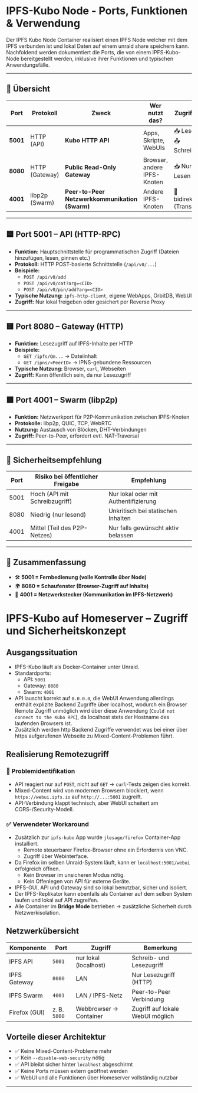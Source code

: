 
# IPFS-Kubo Node - Ports, Funktionen & Verwendung

Der IPFS Kubo Node Container realisiert einen IPFS Node welcher mit dem IPFS verbunden ist und lokal Daten auf einem unraid share speichern kann. 
Nachfoldend werden dokumentiert die Ports, die von einem IPFS-Kubo-Node bereitgestellt werden, inklusive ihrer Funktionen und typischen Anwendungsfälle.

---

## 🔌 Übersicht

| Port | Protokoll | Zweck | Wer nutzt das? | Zugriffstyp |
|------|-----------|-------|----------------|-------------|
| **5001** | HTTP (API) | **Kubo HTTP API** | Apps, Skripte, WebUIs | 📥 Lesen + 📤 Schreiben |
| **8080** | HTTP (Gateway) | **Public Read-Only Gateway** | Browser, andere IPFS-Knoten | 📥 Nur Lesen |
| **4001** | libp2p (Swarm) | **Peer-to-Peer Netzwerkkommunikation (Swarm)** | Andere IPFS-Knoten | 📡 bidirektional (Transport) |

---

## 🟦 Port 5001 – API (HTTP-RPC)

- **Funktion:** Hauptschnittstelle für programmatischen Zugriff (Dateien hinzufügen, lesen, pinnen etc.)
- **Protokoll:** HTTP POST-basierte Schnittstelle (`/api/v0/...`)
- **Beispiele:**
  - `POST /api/v0/add`
  - `POST /api/v0/cat?arg=<CID>`
  - `POST /api/v0/pin/add?arg=<CID>`
- **Typische Nutzung:** `ipfs-http-client`, eigene WebApps, OrbitDB, WebUI
- **Zugriff:** Nur lokal freigeben oder gesichert per Reverse Proxy

---

## 🟨 Port 8080 – Gateway (HTTP)

- **Funktion:** Lesezugriff auf IPFS-Inhalte per HTTP
- **Beispiele:**
  - `GET /ipfs/Qm...` → Dateiinhalt
  - `GET /ipns/<PeerID>` → IPNS-gebundene Ressourcen
- **Typische Nutzung:** Browser, `curl`, Webseiten
- **Zugriff:** Kann öffentlich sein, da nur Lesezugriff

---

## 🟩 Port 4001 – Swarm (libp2p)

- **Funktion:** Netzwerkport für P2P-Kommunikation zwischen IPFS-Knoten
- **Protokolle:** libp2p, QUIC, TCP, WebRTC
- **Nutzung:** Austausch von Blöcken, DHT-Verbindungen
- **Zugriff:** Peer-to-Peer, erfordert evtl. NAT-Traversal

---

## 🔐 Sicherheitsempfehlung

| Port | Risiko bei öffentlicher Freigabe | Empfehlung |
|------|----------------------------------|------------|
| 5001 | Hoch (API mit Schreibzugriff)   | Nur lokal oder mit Authentifizierung |
| 8080 | Niedrig (nur lesend)            | Unkritisch bei statischen Inhalten   |
| 4001 | Mittel (Teil des P2P-Netzes)     | Nur falls gewünscht aktiv belassen   |

---

## 🧩 Zusammenfassung

- 🛠️ **5001 = Fernbedienung (volle Kontrolle über Node)**
- 🌍 **8080 = Schaufenster (Browser-Zugriff auf Inhalte)**
- 📡 **4001 = Netzwerkstecker (Kommunikation im IPFS-Netzwerk)**

# IPFS-Kubo auf Homeserver – Zugriff und Sicherheitskonzept

## Ausgangssituation

- IPFS-Kubo läuft als Docker-Container unter Unraid.
- Standardports:
    - API: `5001`
    - Gateway: `8080`
    - Swarm: `4001`
- API lauscht korrekt auf `0.0.0.0`,  die WebUI Anwendung allerdings enthält
explizite Backend Zugriffe über localhost, wodurch ein Browser Remote Zugriff unmöglich wird über diese Anwendung (`Could not connect to the Kubo RPC`), da localhost stets der Hostname des laufenden Browsers ist.
- Zusätzlich werden http Backend Zugriffe verwendet was bei einer über https aufgerufenen Webseite zu  Mixed-Content-Problemen führt.

## Realisierung Remotezugriff

### 🧪 Problemidentifikation
- API reagiert nur auf `POST`, nicht auf `GET` → `curl`-Tests zeigen dies korrekt.
- Mixed-Content wird von modernen Browsern blockiert, wenn `https://webui.ipfs.io` auf `http://...:5001` zugreift.
- API-Verbindung klappt technisch, aber WebUI scheitert am CORS-/Security-Modell.

### ✅ Verwendeter Workaround
- Zusätzlich zur `ipfs-kubo` App wurde `jlesage/firefox` Container-App installiert.
    - Remote steuerbarer Firefox-Browser ohne ein Erfordernis von VNC.
    - Zugriff über Webinterface.
- Da Firefox im selben Unraid-System läuft, kann er `localhost:5001/webui` erfolgreich öffnen.
    - Kein Browser im unsicheren Modus nötig.
    - Kein Offenlegen von API für externe Geräte.
- IPFS-GUI, API und Gateway sind so lokal benutzbar, sicher und isoliert.
- Der IPFS-Replikator kann ebenfalls als Container auf dem selben System laufen und lokal auf API zugreifen.
- Alle Container im **Bridge Mode** betrieben → zusätzliche Sicherheit durch Netzwerkisolation.

## Netzwerkübersicht

| Komponente       | Port     | Zugriff         | Bemerkung                        |
|------------------|----------|------------------|----------------------------------|
| IPFS API         | `5001`   | nur lokal (localhost) | Schreib- und Lesezugriff |
| IPFS Gateway     | `8080`   | LAN             | Nur Lesezugriff (HTTP)          |
| IPFS Swarm       | `4001`   | LAN / IPFS-Netz | Peer-to-Peer Verbindung         |
| Firefox (GUI)    | z. B. `5800` | Webbrowser → Container | Zugriff auf lokale WebUI möglich |

## Vorteile dieser Architektur

- ✅ Keine Mixed-Content-Probleme mehr
- ✅ Kein `--disable-web-security` nötig
- ✅ API bleibt sicher hinter `localhost` abgeschirmt
- ✅ Keine Ports müssen extern geöffnet werden
- ✅ WebUI und alle Funktionen über Homeserver vollständig nutzbar

---

